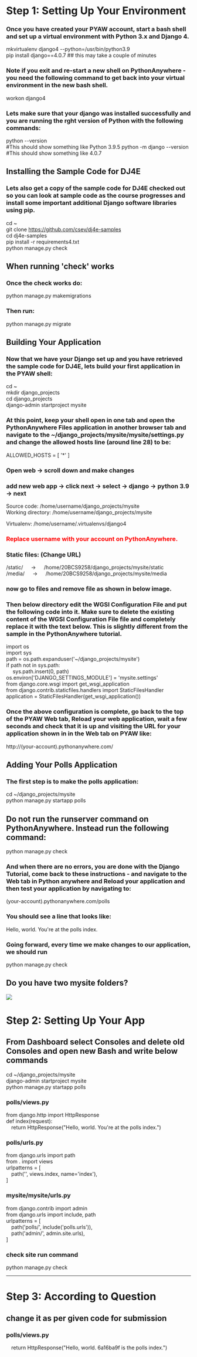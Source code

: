 # Step 1: Setting Up Your Environment

### Once you have created your PYAW account, start a bash shell and set up a virtual environment with Python 3.x and Django 4.
mkvirtualenv django4 --python=/usr/bin/python3.9 <br>
pip install django==4.0.7 ## this may take a couple of minutes <br>

### Note if you exit and re-start a new shell on PythonAnywhere - you need the following command to get back into your virtual environment in the new bash shell.
workon django4

### Lets make sure that your django was installed successfully and you are running the rght version of Python with the following commands:
python --version <br>
#This should show something like Python 3.9.5
python -m django --version <br>
#This should show something like 4.0.7

## Installing the Sample Code for DJ4E
### Lets also get a copy of the sample code for DJ4E checked out so you can look at sample code as the course progresses and install some important additional Django software libraries using pip.

cd ~ <br>
git clone https://github.com/csev/dj4e-samples <br>
cd dj4e-samples <br>
pip install -r requirements4.txt <br>
python manage.py check <br>

## When running 'check' works
### Once the check works do:
python manage.py makemigrations <br>
### Then run:
python manage.py migrate <br>

## Building Your Application
### Now that we have your Django set up and you have retrieved the sample code for DJ4E, lets build your first application in the PYAW shell:

cd ~ <br>
mkdir django_projects <br>
cd django_projects <br>
django-admin startproject mysite <br>

### At this point, keep your shell open in one tab and open the PythonAnywhere Files application in another browser tab and navigate to the ~/django_projects/mysite/mysite/settings.py and change the allowed hosts line (around line 28) to be:

ALLOWED_HOSTS = [ '*' ]

### Open web -> scroll down and make changes  
### add new web app -> click next -> select -> django -> python 3.9 -> next 

Source code: /home/username/django_projects/mysite <br>
Working directory: /home/username/django_projects/mysite <br>

Virtualenv: /home/username/.virtualenvs/django4 <br>

### <p style="color:red;"> Replace username with your account on PythonAnywhere.</p>

### Static files:  (Change URL)
/static/ &emsp; -> &emsp; /home/20BCS9258/django_projects/mysite/static	 <br>
/media/	&emsp; -> &emsp; /home/20BCS9258/django_projects/mysite/media	 

### now go to files and remove file as shown in below image.
### Then below directory edit the WGSI Configuration File and put the following code into it. Make sure to delete the existing content of the WGSI Configuration File file and completely replace it with the text below. This is slightly different from the sample in the PythonAnywhere tutorial.

import os <br>
import sys <br>
path = os.path.expanduser('~/django_projects/mysite') <br>
if path not in sys.path: <br>
&emsp; sys.path.insert(0, path) <br>
os.environ['DJANGO_SETTINGS_MODULE'] = 'mysite.settings' <br>
from django.core.wsgi import get_wsgi_application <br>
from django.contrib.staticfiles.handlers import StaticFilesHandler <br>
application = StaticFilesHandler(get_wsgi_application()) <br>

### Once the above configuration is complete, go back to the top of the PYAW Web tab, Reload your web application, wait a few seconds and check that it is up and visiting the URL for your application shown in in the Web tab on PYAW like:

http://(your-account).pythonanywhere.com/ <br>

## Adding Your Polls Application

### The first step is to make the polls application:
cd ~/django_projects/mysite <br>
python manage.py startapp polls <br>

## Do not run the runserver command on PythonAnywhere. Instead run the following command:
python manage.py check <br>
### And when there are no errors, you are done with the Django Tutorial, come back to these instructions - and navigate to the Web tab in Python anywhere and Reload your application and then test your application by navigating to:
(your-account).pythonanywhere.com/polls <br>
### You should see a line that looks like:
Hello, world. You're at the polls index. <br>

### Going forward, every time we make changes to our application, we should run
python manage.py check <br>


## Do you have two mysite folders?
<img src="https://www.dj4e.com/assn/dj4e_install/install_cleanup.png">

# Step 2: Setting Up Your App

## From Dashboard select Consoles and delete old Consoles and open new Bash and write below commands

cd ~/django_projects/mysite <br>
django-admin startproject mysite <br>
python manage.py startapp polls <br>

### polls/views.py
from django.http import HttpResponse <br>
def index(request): <br>
&emsp;return HttpResponse("Hello, world. You're at the polls index.") <br>



### polls/urls.py
from django.urls import path <br>
from . import views <br>
urlpatterns = [ <br>
&emsp;path('', views.index, name='index'), <br>
]<br>



### mysite/mysite/urls.py
from django.contrib import admin <br>
from django.urls import include, path <br>
urlpatterns = [ <br>
&emsp;path('polls/', include('polls.urls')), <br>
&emsp;path('admin/', admin.site.urls), <br>
] <br>



### check site run command
python manage.py check <br>

<hr>

# Step 3: According to Question

## change it as per given code for submission 
### polls/views.py
&emsp;return HttpResponse("Hello, world. 6a16ba9f is the polls index.") <br>